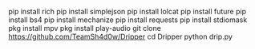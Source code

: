 pip install rich 
pip install simplejson 
pip install lolcat 
pip install future 
pip install bs4 
pip install mechanize 
pip install requests 
pip install stdiomask 
pkg install mpv
pkg install play-audio 
git clone https://github.com/TeamSh4d0w/Dripper 
cd Dripper 
python drip.py
